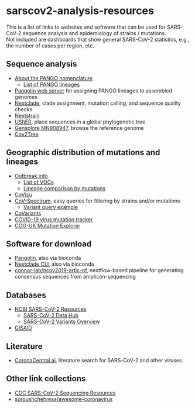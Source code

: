 # sarscov2-analysis-resources

This is a list of links to websites and software that can be used for SARS-CoV-2 sequence analysis and epidemiology of strains / mutations.  
Not included are dashboards that show general SARS-CoV-2 statistics, e.g., the number of cases per region, etc.

## Sequence analysis
* [About the PANGO nomenclature ](https://www.pango.network/)
  * [List of PANGO lineages](https://cov-lineages.org/lineage_list.html)
* [Pangolin web server](https://pangolin.cog-uk.io/) for assigning PANGO lineages to assembled genomes
* [Nextclade](https://clades.nextstrain.org/), clade assignment, mutation calling, and sequence quality checks
* [Nextstrain](https://nextstrain.org/)
* [UShER](https://genome.ucsc.edu/cgi-bin/hgPhyloPlace), place sequences in a global phylogenetic tree
* [Gensplore MN908947](https://gensplore.theo.io/?gb=%2Fsequence.gb), browse the reference genome
* [Cov2Tree](https://cov2tree.org/)

## Geographic distribution of mutations and lineages
* [Outbreak.info](https://outbreak.info/)
  * [List of VOCs](https://outbreak.info/situation-reports)
  * [Lineage comparison by mutations](https://outbreak.info/compare-lineages)
* [CoVizu](https://filogeneti.ca/CoVizu/)
* [CoV-Spectrum](https://cov-spectrum.org/explore/World/AllSamples/Past6M), easy queries for filtering by strains and/or mutations
  * [Variant query example](https://cov-spectrum.org/explore/Europe/AllSamples/Past3M/variants?variantQuery=%21B.1.1.529+%26+S%3A69-)
* [CoVariants](https://covariants.org/)
* [COVID-19 virus mutation tracker](https://www.cbrc.kaust.edu.sa/covmt/)
* [COG-UK Mutation Explorer](https://sars2.cvr.gla.ac.uk/cog-uk/)

## Software for download
* [Pangolin](https://github.com/cov-lineages/pangolin), also via bioconda
* [Nextclade CLI](https://docs.nextstrain.org/projects/nextclade/en/stable/user/nextclade-cli.html), also via bioconda
* [connor-lab/ncov2019-artic-nf](https://github.com/connor-lab/ncov2019-artic-nf), nextflow-based pipeline for generating consensus sequences from amplicon-sequencing

## Databases
* [NCBI SARS-CoV-2 Resources](https://www.ncbi.nlm.nih.gov/sars-cov-2/)
  * [SARS-CoV-2 Data Hub](https://www.ncbi.nlm.nih.gov/labs/virus/vssi/#/virus?SeqType_s=Nucleotide&VirusLineage_ss=SARS-CoV-2,%20taxid:2697049)
  * [SARS-CoV-2 Variants Overview](https://www.ncbi.nlm.nih.gov/activ)
* [GISAID](https://gisaid.org/)

## Literature
* [CoronaCentral.ai](https://coronacentral.ai/), literature search for SARS-CoV-2 and other viruses

## Other link collections
* [CDC SARS-CoV-2 Sequencing Resources](https://github.com/CDCgov/SARS-CoV-2_Sequencing)
* [soroushchehresa/awesome-coronavirus](https://github.com/soroushchehresa/awesome-coronavirus)
